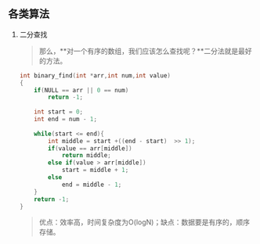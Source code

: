 ## 各类算法

1. 二分查找

   > 那么，**对一个有序的数组，我们应该怎么查找呢？**二分法就是最好的方法。

   ```c++
   int binary_find(int *arr,int num,int value)  
   {  
       if(NULL == arr || 0 == num)  
           return -1;  
         
       int start = 0;  
       int end = num - 1;  
     
       while(start <= end){  
           int middle = start +((end - start)  >> 1);  
           if(value == arr[middle])  
               return middle;  
           else if(value > arr[middle])  
               start = middle + 1;  
           else  
               end = middle - 1;  
       }  
       return -1;  
   } 
   ```

   > 优点：效率高，时间复杂度为O(logN)；缺点：数据要是有序的，顺序存储。

